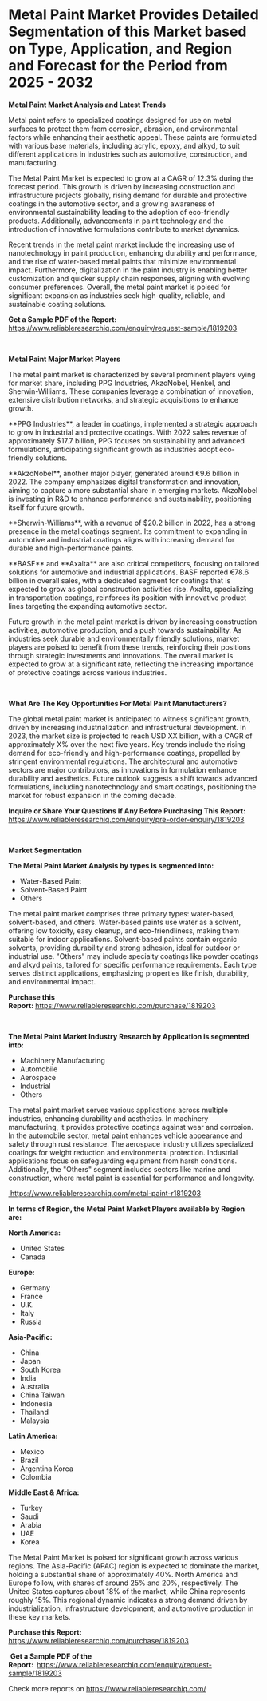 <p><h1>Metal Paint Market Provides Detailed Segmentation of this Market based on Type, Application, and Region and Forecast for the Period from 2025 - 2032</h1></p><p><strong>Metal Paint Market Analysis and Latest Trends</strong></p>
<p><p>Metal paint refers to specialized coatings designed for use on metal surfaces to protect them from corrosion, abrasion, and environmental factors while enhancing their aesthetic appeal. These paints are formulated with various base materials, including acrylic, epoxy, and alkyd, to suit different applications in industries such as automotive, construction, and manufacturing.</p><p>The Metal Paint Market is expected to grow at a CAGR of 12.3% during the forecast period. This growth is driven by increasing construction and infrastructure projects globally, rising demand for durable and protective coatings in the automotive sector, and a growing awareness of environmental sustainability leading to the adoption of eco-friendly products. Additionally, advancements in paint technology and the introduction of innovative formulations contribute to market dynamics.</p><p>Recent trends in the metal paint market include the increasing use of nanotechnology in paint production, enhancing durability and performance, and the rise of water-based metal paints that minimize environmental impact. Furthermore, digitalization in the paint industry is enabling better customization and quicker supply chain responses, aligning with evolving consumer preferences. Overall, the metal paint market is poised for significant expansion as industries seek high-quality, reliable, and sustainable coating solutions.</p></p>
<p><strong>Get a Sample PDF of the Report:&nbsp;</strong> <a href="https://www.reliableresearchiq.com/enquiry/request-sample/1819203?utm_campaign=2212&utm_medium=2&utm_source=Github&utm_content=ia&utm_term=01042025&utm_id=metal-paint">https://www.reliableresearchiq.com/enquiry/request-sample/1819203</a></p>
<p>&nbsp;</p>
<p><strong>Metal Paint Major Market Players</strong></p>
<p><p>The metal paint market is characterized by several prominent players vying for market share, including PPG Industries, AkzoNobel, Henkel, and Sherwin-Williams. These companies leverage a combination of innovation, extensive distribution networks, and strategic acquisitions to enhance growth.</p><p>**PPG Industries**, a leader in coatings, implemented a strategic approach to grow in industrial and protective coatings. With 2022 sales revenue of approximately $17.7 billion, PPG focuses on sustainability and advanced formulations, anticipating significant growth as industries adopt eco-friendly solutions.</p><p>**AkzoNobel**, another major player, generated around €9.6 billion in 2022. The company emphasizes digital transformation and innovation, aiming to capture a more substantial share in emerging markets. AkzoNobel is investing in R&D to enhance performance and sustainability, positioning itself for future growth.</p><p>**Sherwin-Williams**, with a revenue of $20.2 billion in 2022, has a strong presence in the metal coatings segment. Its commitment to expanding in automotive and industrial coatings aligns with increasing demand for durable and high-performance paints.</p><p>**BASF** and **Axalta** are also critical competitors, focusing on tailored solutions for automotive and industrial applications. BASF reported €78.6 billion in overall sales, with a dedicated segment for coatings that is expected to grow as global construction activities rise. Axalta, specializing in transportation coatings, reinforces its position with innovative product lines targeting the expanding automotive sector.</p><p>Future growth in the metal paint market is driven by increasing construction activities, automotive production, and a push towards sustainability. As industries seek durable and environmentally friendly solutions, market players are poised to benefit from these trends, reinforcing their positions through strategic investments and innovations. The overall market is expected to grow at a significant rate, reflecting the increasing importance of protective coatings across various industries.</p></p>
<p>&nbsp;</p>
<p><strong>What Are The Key Opportunities For Metal Paint Manufacturers?</strong></p>
<p><p>The global metal paint market is anticipated to witness significant growth, driven by increasing industrialization and infrastructural development. In 2023, the market size is projected to reach USD XX billion, with a CAGR of approximately X% over the next five years. Key trends include the rising demand for eco-friendly and high-performance coatings, propelled by stringent environmental regulations. The architectural and automotive sectors are major contributors, as innovations in formulation enhance durability and aesthetics. Future outlook suggests a shift towards advanced formulations, including nanotechnology and smart coatings, positioning the market for robust expansion in the coming decade.</p></p>
<p><strong>Inquire or Share Your Questions If Any Before Purchasing This Report:</strong> <a href="https://www.reliableresearchiq.com/enquiry/pre-order-enquiry/1819203?utm_campaign=2212&utm_medium=2&utm_source=Github&utm_content=ia&utm_term=01042025&utm_id=metal-paint">https://www.reliableresearchiq.com/enquiry/pre-order-enquiry/1819203</a></p>
<p>&nbsp;</p>
<p><strong>Market Segmentation</strong></p>
<p><strong>The Metal Paint Market Analysis by types is segmented into:</strong></p>
<p><ul><li>Water-Based Paint</li><li>Solvent-Based Paint</li><li>Others</li></ul></p>
<p><p>The metal paint market comprises three primary types: water-based, solvent-based, and others. Water-based paints use water as a solvent, offering low toxicity, easy cleanup, and eco-friendliness, making them suitable for indoor applications. Solvent-based paints contain organic solvents, providing durability and strong adhesion, ideal for outdoor or industrial use. "Others" may include specialty coatings like powder coatings and alkyd paints, tailored for specific performance requirements. Each type serves distinct applications, emphasizing properties like finish, durability, and environmental impact.</p></p>
<p><strong>Purchase this Report:&nbsp;</strong><a href="https://www.reliableresearchiq.com/purchase/1819203?utm_campaign=2212&utm_medium=2&utm_source=Github&utm_content=ia&utm_term=01042025&utm_id=metal-paint">https://www.reliableresearchiq.com/purchase/1819203</a></p>
<p>&nbsp;</p>
<p><strong>The Metal Paint Market Industry Research by Application is segmented into:</strong></p>
<p><ul><li>Machinery Manufacturing</li><li>Automobile</li><li>Aerospace</li><li>Industrial</li><li>Others</li></ul></p>
<p><p>The metal paint market serves various applications across multiple industries, enhancing durability and aesthetics. In machinery manufacturing, it provides protective coatings against wear and corrosion. In the automobile sector, metal paint enhances vehicle appearance and safety through rust resistance. The aerospace industry utilizes specialized coatings for weight reduction and environmental protection. Industrial applications focus on safeguarding equipment from harsh conditions. Additionally, the "Others" segment includes sectors like marine and construction, where metal paint is essential for performance and longevity.</p></p>
<p><a href="https://www.reliableresearchiq.com/metal-paint-r1819203?utm_campaign=2212&utm_medium=2&utm_source=Github&utm_content=ia&utm_term=01042025&utm_id=metal-paint">&nbsp;https://www.reliableresearchiq.com/metal-paint-r1819203</a></p>
<p><strong>In terms of Region, the Metal Paint Market Players available by Region are:</strong></p>
<p>
    <p> <strong> North America: </strong>
        <ul>
            <li>United States</li>
            <li>Canada</li>
        </ul>
        </p> 
    <p> <strong> Europe: </strong>
        <ul>
            <li>Germany</li>
            <li>France</li>
            <li>U.K.</li>
            <li>Italy</li>
            <li>Russia</li>
        </ul>
        </p> 
    <p> <strong> Asia-Pacific: </strong>
        <ul>
            <li>China</li>
            <li>Japan</li>
            <li>South Korea</li>
            <li>India</li>
            <li>Australia</li>
            <li>China Taiwan</li>
            <li>Indonesia</li>
            <li>Thailand</li>
            <li>Malaysia</li>
        </ul>
        </p> 
    <p> <strong> Latin America: </strong>
        <ul>
            <li>Mexico</li>
            <li>Brazil</li>
            <li>Argentina Korea</li>
            <li>Colombia</li>
        </ul>
        </p> 
    <p> <strong> Middle East & Africa: </strong>
        <ul>
            <li>Turkey</li>
            <li>Saudi</li>
            <li>Arabia</li>
            <li>UAE</li>
            <li>Korea</li>
        </ul>
    </p>
    </p>
<p><p>The Metal Paint Market is poised for significant growth across various regions. The Asia-Pacific (APAC) region is expected to dominate the market, holding a substantial share of approximately 40%. North America and Europe follow, with shares of around 25% and 20%, respectively. The United States captures about 18% of the market, while China represents roughly 15%. This regional dynamic indicates a strong demand driven by industrialization, infrastructure development, and automotive production in these key markets.</p></p>
<p><strong>Purchase this Report: </strong><a href="https://www.reliableresearchiq.com/purchase/1819203?utm_campaign=2212&utm_medium=2&utm_source=Github&utm_content=ia&utm_term=01042025&utm_id=metal-paint">https://www.reliableresearchiq.com/purchase/1819203</a></p>
<p>&nbsp;<strong>Get a Sample PDF of the Report:&nbsp;&nbsp;</strong><a href="https://www.reliableresearchiq.com/enquiry/request-sample/1819203?utm_campaign=2212&utm_medium=2&utm_source=Github&utm_content=ia&utm_term=01042025&utm_id=metal-paint">https://www.reliableresearchiq.com/enquiry/request-sample/1819203</a></p>
<p><strong></strong></p>
<p>Check more reports on <a href="https://www.reliableresearchiq.com/?utm_campaign=2212&utm_medium=2&utm_source=Github&utm_content=ia&utm_term=01042025&utm_id=metal-paint">https://www.reliableresearchiq.com/</a></p>